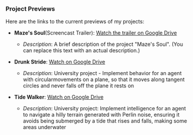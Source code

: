 ### Project Previews

Here are the links to the current previews of my projects:

- **Maze's Soul**(Screencast Trailer): [Watch the trailer on Google Drive](https://drive.google.com/file/d/12W3EX7RABc43gZaFWH8LvWc5JIsfaUO5/view)
  - *Description*: A brief description of the project "Maze's Soul". (You can replace this text with an actual description.)

- **Drunk Stride**: [Watch on Google Drive](https://drive.google.com/file/d/1fvivrFPGrrg9HMpXkVNfUsbZD5gTZ5eK/view?usp=drive_link)
  - *Description*: University project - Implement behavior for an agent with circularmovements on a plane, so that it moves along tangent circles and
                                        never falls off the plane it rests on

- **Tide Walker**: [Watch on Google Drive](https://drive.google.com/file/d/1n31xoqyCNswaqyIzV96ZRgyxjISxT7HT/view?usp=drive_link)
  - *Description*: University project: Implement intelligence for an agent to navigate a hilly terrain generated with Perlin noise, ensuring it
                                       avoids being submerged by a tide that rises and falls, making some areas underwater
